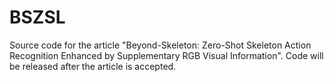 # BSZSL
Source code for the article "Beyond-Skeleton: Zero-Shot Skeleton Action Recognition Enhanced by Supplementary RGB Visual Information". Code will be released after the article is accepted.
